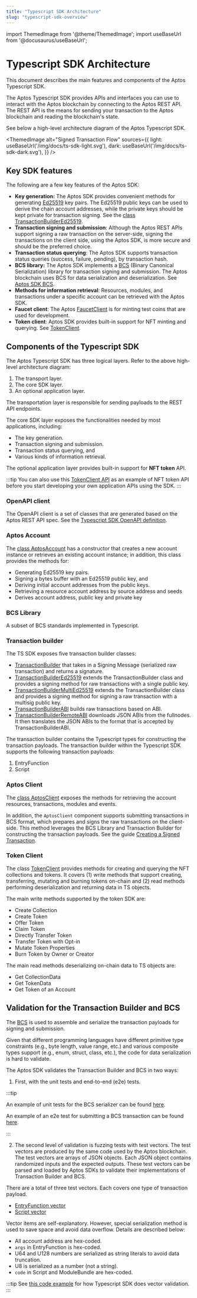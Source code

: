 ```yaml
---
title: "Typescript SDK Architecture"
slug: "typescript-sdk-overview"
---
```


import ThemedImage from '@theme/ThemedImage';
import useBaseUrl from '@docusaurus/useBaseUrl';

# Typescript SDK Architecture 

This document describes the main features and components of the Aptos Typescript SDK.

The Aptos Typescript SDK provides APIs and interfaces you can use to interact with the Aptos blockchain by connecting to the Aptos REST API. The REST API is the means for sending your transaction to the Aptos blockchain and reading the blockchain's state.

See below a high-level architecture diagram of the Aptos Typescript SDK.

<ThemedImage
alt="Signed Transaction Flow"
sources={{
    light: useBaseUrl('/img/docs/ts-sdk-light.svg'),
    dark: useBaseUrl('/img/docs/ts-sdk-dark.svg'),
  }}
/>

## Key SDK features

The following are a few key features of the Aptos SDK:

- **Key generation:** The Aptos SDK provides convenient methods for generating [Ed25519](https://ed25519.cr.yp.to/) key pairs. The Ed25519 public keys can be used to derive the chain account addresses, while the private keys should be kept private for transaction signing. See the [class TransactionBuilderEd25519](https://aptos-labs.github.io/ts-sdk-doc/classes/TransactionBuilderEd25519.html).
- **Transaction signing and submission**: Although the Aptos REST APIs support signing a raw transaction on the server-side, signing the transactions on the client side, using the Aptos SDK, is more secure and should be the preferred choice.
- **Transaction status querying**: The Aptos SDK supports transaction status queries (success, failure, pending), by transaction hash.
- **BCS library:** The Aptos SDK implements a [BCS](https://docs.rs/bcs/latest/bcs/) (Binary Canonical Serialization) library for transaction signing and submission. The Aptos blockchain uses BCS for data serialization and deserialization. See [Aptos SDK BCS](https://aptos-labs.github.io/ts-sdk-doc/modules/BCS.html).
- **Methods for information retrieval**: Resources, modules, and transactions under a specific account can be retrieved with the Aptos SDK.
- **Faucet client**: The Aptos [FaucetClient](https://aptos-labs.github.io/ts-sdk-doc/classes/FaucetClient.html) is for minting test coins that are used for development.
- **Token client**: Aptos SDK provides built-in support for NFT minting and querying. See [TokenClient](https://aptos-labs.github.io/ts-sdk-doc/classes/TokenClient.html).

## Components of the Typescript SDK

The Aptos Typescript SDK has three logical layers. Refer to the above high-level architecture diagram:

1. The transport layer.
2. The core SDK layer.
3. An optional application layer.

The transportation layer is responsible for sending payloads to the REST API endpoints.

The core SDK layer exposes the functionalities needed by most applications, including:

- The key generation.
- Transaction signing and submission.
- Transaction status querying, and
- Various kinds of information retrieval.

The optional application layer provides built-in support for **NFT token** API.

:::tip
You can also use this [TokenClient API](https://aptos-labs.github.io/ts-sdk-doc/classes/TokenClient.html) as an example of NFT token API before you start developing your own application APIs using the SDK.
:::

### OpenAPI client

The OpenAPI client is a set of classes that are generated based on the Aptos REST API spec. See the [Typescript SDK OpenAPI definition](https://aptos-labs.github.io/ts-sdk-doc/).

### Aptos Account

The [class AptosAccount](https://aptos-labs.github.io/ts-sdk-doc/classes/AptosAccount.html) has a constructor that creates a new account instance or retrieves an existing account instance; in addition, this class provides the methods for:

- Generating Ed25519 key pairs.
- Signing a bytes buffer with an Ed25519 public key, and
- Deriving initial account addresses from the public keys.
- Retrieving a resource account address by source address and seeds
- Derives account address, public key and private key

### BCS Library

A subset of BCS standards implemented in Typescript.

### Transaction builder

The TS SDK exposes five transaction builder classes:
- [TransactionBuilder](https://aptos-labs.github.io/ts-sdk-doc/classes/TransactionBuilder.html) that takes in a Signing Message (serialized raw transaction) and returns a signature.
- [TransactionBuilderEd25519](https://aptos-labs.github.io/ts-sdk-doc/classes/TransactionBuilderEd25519.html) extends the TransactionBuilder class and provides a signing method for raw transactions with a single public key.
- [TransactionBuilderMultiEd25519](https://aptos-labs.github.io/ts-sdk-doc/classes/TransactionBuilderMultiEd25519.html) extends the TransactionBuilder class and provides a signing method for signing a raw transaction with a multisig public key.
- [TransactionBuilderABI](https://aptos-labs.github.io/ts-sdk-doc/classes/TransactionBuilderABI.html) builds raw transactions based on ABI.
- [TransactionBuilderRemoteABI](https://aptos-labs.github.io/ts-sdk-doc/classes/TransactionBuilderRemoteABI.html) downloads JSON ABIs from the fullnodes. It then translates the JSON ABIs to the format that is accepted by TransactionBuilderABI.

The transaction builder contains the Typescript types for constructing the transaction payloads. The transaction builder within the Typescript SDK supports the following transaction payloads:

1. EntryFunction
2. Script

### Aptos Client

The [class AptosClient](https://aptos-labs.github.io/ts-sdk-doc/classes/AptosClient.html) exposes the methods for retrieving the account resources, transactions, modules and events.

In addition, the `AptosClient` component supports submitting transactions in BCS format, which prepares and signs the raw transactions on the client-side. This method leverages the BCS Library and Transaction Builder for constructing the transaction payloads. See the guide [Creating a Signed Transaction](../../guides/sign-a-transaction.md).

### Token Client

The class [TokenClient](https://aptos-labs.github.io/ts-sdk-doc/classes/TokenClient.html) provides methods for creating and querying the NFT collections and tokens.
It covers (1) write methods that support creating, transferring, mutating and burning tokens on-chain and (2) read methods performing deserialization and returning data in TS objects.

The main write methods supported by the token SDK are:
- Create Collection
- Create Token
- Offer Token
- Claim Token
- Directly Transfer Token
- Transfer Token with Opt-in
- Mutate Token Properties
- Burn Token by Owner or Creator

The main read methods deserializing on-chain data to TS objects are:
- Get CollectionData
- Get TokenData
- Get Token of an Account

## Validation for the Transaction Builder and BCS

The [BCS](https://docs.rs/bcs/latest/bcs/) is used to assemble and serialize the transaction payloads for signing and submission.

Given that different programming languages have different primitive type constraints (e.g., byte length, value range, etc.) and various composite types support (e.g., enum, struct, class, etc.), the code for data serialization is hard to validate.

The Aptos SDK validates the Transaction Builder and BCS in two ways:

1. First, with the unit tests and end-to-end (e2e) tests.

:::tip

An example of unit tests for the BCS serializer can be found [here](https://github.com/aptos-labs/aptos-core/blob/main/ecosystem/typescript/sdk/src/bcs/serializer.test.ts).

An example of an e2e test for submitting a BCS transaction can be found [here](https://github.com/aptos-labs/aptos-core/blob/main/ecosystem/typescript/sdk/src/aptos_client.test.ts#L88).

:::

2. The second level of validation is fuzzing tests with test vectors. The test vectors are produced by the same code used by the Aptos blockchain. The test vectors are arrays of JSON objects. Each JSON object contains randomized inputs and the expected outputs. These test vectors can be parsed and loaded by Aptos SDKs to validate their implementations of Transaction Builder and BCS.

There are a total of three test vectors. Each covers one type of transaction payload.

- [EntryFunction vector](https://github.com/aptos-labs/aptos-core/blob/main/api/goldens/aptos_api__tests__transaction_vector_test__test_entry_function_payload.json)
- [Script vector](https://github.com/aptos-labs/aptos-core/blob/main/api/goldens/aptos_api__tests__transaction_vector_test__test_script_payload.json)

Vector items are self-explanatory. However, special serialization method is used to save space and avoid data overflow. Details are described below:

- All account address are hex-coded.
- `args` in EntryFunction is hex-coded.
- U64 and U128 numbers are serialized as string literals to avoid data truncation.
- U8 is serialized as a number (not a string).
- `code` in Script and ModuleBundle are hex-coded.

:::tip
See [this code example](https://github.com/aptos-labs/aptos-core/blob/main/ecosystem/typescript/sdk/src/transaction_builder/transaction_vector.test.ts) for how Typescript SDK does vector validation.
:::

